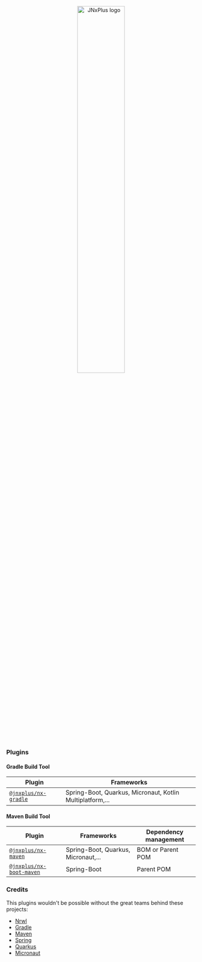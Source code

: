 <p align="center">
    <img alt="JNxPlus logo" src="https://raw.githubusercontent.com/khalilou88/jnxplus/main/images/jnxplus-logo.png" width="50%">
</p>

### Plugins

#### Gradle Build Tool

| Plugin                                     | Frameworks                                                |
| ------------------------------------------ | --------------------------------------------------------- |
| [`@jnxplus/nx-gradle`](packages/nx-gradle) | Spring-Boot, Quarkus, Micronaut, Kotlin Multiplatform,... |

#### Maven Build Tool

| Plugin                                             | Frameworks                          | Dependency management |
| -------------------------------------------------- | ----------------------------------- | --------------------- |
| [`@jnxplus/nx-maven`](packages/nx-maven)           | Spring-Boot, Quarkus, Micronaut,... | BOM or Parent POM     |
| [`@jnxplus/nx-boot-maven`](packages/nx-boot-maven) | Spring-Boot                         | Parent POM            |

### Credits

This plugins wouldn't be possible without the great teams behind these projects:

- [Nrwl](https://github.com/nrwl)
- [Gradle](https://github.com/gradle)
- [Maven](https://github.com/apache/maven)
- [Spring](https://github.com/spring-projects)
- [Quarkus](https://github.com/quarkusio/quarkus)
- [Micronaut](https://github.com/micronaut-projects)
